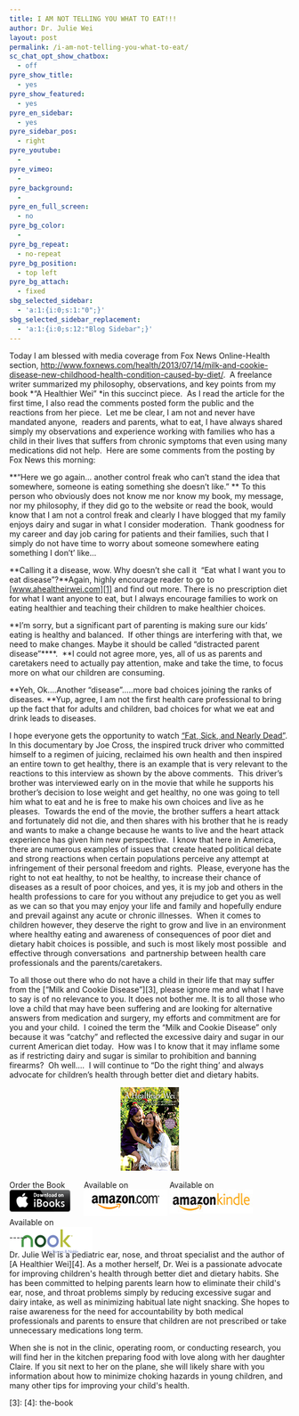 ```yaml
---
title: I AM NOT TELLING YOU WHAT TO EAT!!!
author: Dr. Julie Wei
layout: post
permalink: /i-am-not-telling-you-what-to-eat/
sc_chat_opt_show_chatbox:
  - off
pyre_show_title:
  - yes
pyre_show_featured:
  - yes
pyre_en_sidebar:
  - yes
pyre_sidebar_pos:
  - right
pyre_youtube:
  - 
pyre_vimeo:
  - 
pyre_background:
  - 
pyre_en_full_screen:
  - no
pyre_bg_color:
  - 
pyre_bg_repeat:
  - no-repeat
pyre_bg_position:
  - top left
pyre_bg_attach:
  - fixed
sbg_selected_sidebar:
  - 'a:1:{i:0;s:1:"0";}'
sbg_selected_sidebar_replacement:
  - 'a:1:{i:0;s:12:"Blog Sidebar";}'
---
```

Today I am blessed with media coverage from Fox News Online-Health section, <http://www.foxnews.com/health/2013/07/14/milk-and-cookie-disease-new-childhood-health-condition-caused-by-diet/>.  A freelance writer summarized my philosophy, observations, and key points from my book *“A Healthier Wei” *in this succinct piece.  As I read the article for the first time, I also read the comments posted form the public and the reactions from her piece.  Let me be clear, I am not and never have mandated anyone,  readers and parents, what to eat, I have always shared simply my observations and experience working with families who has a child in their lives that suffers from chronic symptoms that even using many medications did not help.  Here are some comments from the posting by Fox News this morning:

**“Here we go again&#8230; another control freak who can&#8217;t stand the idea that somewhere, someone is eating something she doesn&#8217;t like.” ** To this person who obviously does not know me nor know my book, my message, nor my philosophy, if they did go to the website or read the book, would know that I am not a control freak and clearly I have blogged that my family enjoys dairy and sugar in what I consider moderation.  Thank goodness for my career and day job caring for patients and their families, such that I simply do not have time to worry about someone somewhere eating something I don’t’ like…

**Calling it a disease, wow. Why doesn&#8217;t she call it  &#8220;Eat what I want you to eat disease&#8221;?**Again, highly encourage reader to go to [www.ahealtheirwei.com][1] and find out more. There is no prescription diet for what I want anyone to eat, but I always encourage families to work on eating healthier and teaching their children to make healthier choices.

**I&#8217;m sorry, but a significant part of parenting is making sure our kids&#8217; eating is healthy and balanced.  If other things are interfering with that, we need to make changes. Maybe it should be called &#8220;distracted parent disease&#8221;****.  **I could not agree more, yes, all of us as parents and caretakers need to actually pay attention, make and take the time, to focus more on what our children are consuming.

**Yeh, Ok&#8230;.Another &#8220;disease&#8221;&#8230;..more bad choices joining the ranks of diseases. **Yup, agree, I am not the first health care professional to bring up the fact that for adults and children, bad choices for what we eat and drink leads to diseases.

I hope everyone gets the opportunity to watch [“Fat, Sick, and Nearly Dead”][2].  In this documentary by Joe Cross, the inspired truck driver who committed himself to a regimen of juicing, reclaimed his own health and then inspired an entire town to get healthy, there is an example that is very relevant to the reactions to this interview as shown by the above comments.  This driver’s brother was interviewed early on in the movie that while he supports his brother’s decision to lose weight and get healthy, no one was going to tell him what to eat and he is free to make his own choices and live as he pleases.  Towards the end of the movie, the brother suffers a heart attack and fortunately did not die, and then shares with his brother that he is ready and wants to make a change because he wants to live and the heart attack experience has given him new perspective.  I know that here in America, there are numerous examples of issues that create heated political debate and strong reactions when certain populations perceive any attempt at infringement of their personal freedom and rights.  Please, everyone has the right to not eat healthy, to not be healthy, to increase their chance of diseases as a result of poor choices, and yes, it is my job and others in the health professions to care for you without any prejudice to get you as well as we can so that you may enjoy your life and family and hopefully endure and prevail against any acute or chronic illnesses.  When it comes to children however, they deserve the right to grow and live in an environment where healthy eating and awareness of consequences of poor diet and dietary habit choices is possible, and such is most likely most possible  and effective through conversations  and partnership between health care professionals and the parents/caretakers.

To all those out there who do not have a child in their life that may suffer from the [“Milk and Cookie Disease”][3], please ignore me and what I have to say is of no relevance to you. It does not bother me. It is to all those who love a child that may have been suffering and are looking for alternative answers from medication and surgery, my efforts and commitment are for you and your child.  I coined the term the “Milk and Cookie Disease” only because it was “catchy” and reflected the excessive dairy and sugar in our current American diet today.  How was I to know that it may inflame some as if restricting dairy and sugar is similar to prohibition and banning firearms?  Oh well….  I will continue to “Do the right thing’ and always advocate for children’s health through better diet and dietary habits.

<span style="width:105px;display:table;margin:0 auto;"><a href="the-book/"><img src="/wp-content/uploads/2014/04/AHealthierWei_cover_150.png" /></a></span>

<p style="height:80px">
  <span style="width:130px;display:inline-block;vertical-align:top;"> Order the Book <a href="https://itunes.apple.com/us/book/a-healthier-wei/id806784060?ls=1&mt=11#" target="_blank" > <img class="size-full wp-image-944" alt="Apple iBooks" title="Apple iBooks" src="/wp-content/uploads/2014/02/Download_on_iBooks_Badge_US-UK_110x40_090513.png" width="110" height="40" /></a> </span> <span style="width:150px;display:inline-block;vertical-align:top;">Available on <a href="http://amzn.to/1fSNqeb" target="_blank" > <img class="size-full wp-image-945" alt="Amazon.com" title="Amazon.com" src="/wp-content/uploads/2014/02/amazon_com_logo_160.jpg" width="160" height="47" /> </a> </span> <span  style="width:150px;display:inline-block;vertical-align:top;">Available on <a href="http://amzn.to/1eHEfNl" target="_blank" > <img class="size-full wp-image-946" alt="Amazon Kindle" title="Amazon Kindle" src="/wp-content/uploads/2014/02/kindle_logo_160.jpg" width="160" height="43" /> </a> </span> <span style="width:150px;display:inline-block;vertical-align:top;">Available on <a href="http://www.barnesandnoble.com/w/a-healthier-wei-julie-wei/1118260302?ean=2940148244592&itm=1&usri=2940148244592" target="_blank" > <img class="size-full wp-image-947" alt="Nook" title="Nook" src="/wp-content/uploads/2014/02/nook_logo_160.png" width="160" height="52" /></a> </span>
</p>

\-----

Dr. Julie Wei is a pediatric ear, nose, and throat specialist and the author of [A Healthier Wei][4]. As a mother herself, Dr. Wei is a passionate advocate for improving children's health through better diet and dietary habits. She has been committed to helping parents learn how to eliminate their child's ear, nose, and throat problems simply by reducing excessive sugar and dairy intake, as well as minimizing habitual late night snacking. She hopes to raise awareness for the need for accountability by both medical professionals and parents to ensure that children are not prescribed or take unnecessary medications long term. 

When she is not in the clinic, operating room, or conducting research, you will find her in the kitchen preparing food with love along with her daughter Claire. If you sit next to her on the plane, she will likely share with you information about how to minimize choking hazards in young children, and many other tips for improving your child's health.

 [1]: http://www.ahealtheirwei.com/
 [2]: http://www.fatsickandnearlydead.com/
 [3]:
 [4]: the-book